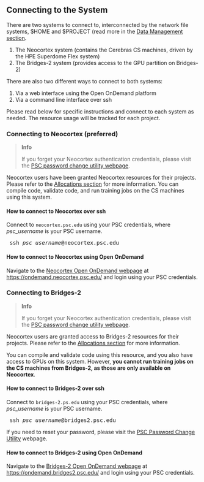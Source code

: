 ## Connecting to the System

There are two systems to connect to, interconnected by the network file systems, $HOME and $PROJECT (read more in the [Data Management section](https://www.psc.edu/resources/neocortex/docs/data-management).

1. The Neocortex system (contains the Cerebras CS machines, driven by the HPE Superdome Flex system)
2. The Bridges-2 system (provides access to the GPU partition on Bridges-2)

There are also two different ways to connect to both systems:

1. Via a web interface using the Open OnDemand platform
2. Via a command line interface over ssh

Please read below for specific instructions and connect to each system as needed. The resource usage will be tracked for each project.

### Connecting to Neocortex (preferred)

<blockquote class="info">
  <strong>Info</strong>
<p>If you forget your Neocortex authentication credentials, please visit the <a href="https://apr.psc.edu/" target="_blank">PSC password change utility webpage</a>.</p>
</blockquote>

Neocortex users have been granted Neocortex resources for their projects. Please refer to the [Allocations section](https://www.psc.edu/resources/neocortex/docs/allocations) for more information. You can compile code, validate code, and run training jobs on the CS machines using this system.

#### How to connect to Neocortex over ssh

Connect to `neocortex.psc.edu` using your PSC credentials, where *psc_username* is your PSC username.

<pre> ssh <i>psc_username</i>@neocortex.psc.edu</pre>

#### How to connect to Neocortex using Open OnDemand

Navigate to the [Neocortex Open OnDemand webpage](https://ondemand.neocortex.psc.edu/) at https://ondemand.neocortex.psc.edu/ and login using your PSC credentials.

### Connecting to Bridges-2

<blockquote class="info">
  <strong>Info</strong>
<p>If you forget your Neocortex authentication credentials, please visit the <a href="https://apr.psc.edu/" target="_blank">PSC password change utility webpage</a>.</p>
</blockquote>

Neocortex users are granted access to Bridges-2 resources for their projects. Please refer to the [Allocations section](https://www.psc.edu/resources/neocortex/docs/allocations) for more information.

You can compile and validate code using this resource, and you also have access to GPUs on this system. However, **you cannot run training jobs on the CS machines from Bridges-2, as those are only available on Neocortex**.

#### How to connect to Bridges-2 over ssh

Connect to `bridges-2.ps.edu` using your PSC credentials, where *psc_username* is your PSC username. 
<pre> ssh <i>psc_username</i>@bridges2.psc.edu</pre>

If you need to reset your password, please visit the [PSC Password Change Utility](https://apr.psc.edu) webpage.

#### How to connect to Bridges-2 using Open OnDemand

Navigate to the [Bridges-2 Open OnDemand webpage](https://ondemand.bridges2.psc.edu/) at https://ondemand.bridges2.psc.edu/ and login using your PSC credentials.
